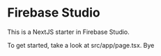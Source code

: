 # Firebase Studio

This is a NextJS starter in Firebase Studio.

To get started, take a look at src/app/page.tsx.
Bye